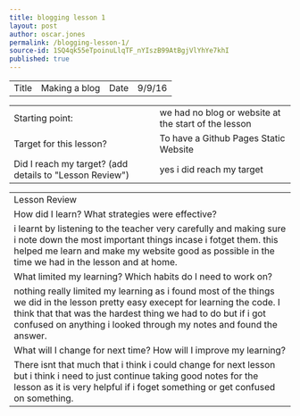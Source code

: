 ```yaml
---
title: blogging lesson 1
layout: post
author: oscar.jones
permalink: /blogging-lesson-1/
source-id: 1SQ4qk55eTpoinuLlqTF_nYIszB99AtBgjVlYhYe7khI
published: true
---
```

<table>
  <tr>
    <td>Title</td>
    <td>Making a blog</td>
    <td>Date</td>
    <td>9/9/16</td>
  </tr>
</table>


<table>
  <tr>
    <td>Starting point:</td>
    <td>we had no blog or website at the start of the lesson</td>
  </tr>
  <tr>
    <td>Target for this lesson?</td>
    <td>To have a Github Pages Static Website</td>
  </tr>
  <tr>
    <td>Did I reach my target? 
(add details to "Lesson Review")</td>
    <td>yes i did reach my target </td>
  </tr>
</table>


<table>
  <tr>
    <td>Lesson Review</td>
  </tr>
  <tr>
    <td>How did I learn? What strategies were effective? </td>
  </tr>
  <tr>
    <td>i learnt by listening to the teacher very carefully and making sure i note down the most important things incase i fotget them. this helped me learn and make my website good as possible in the time we had in the lesson and at home. </td>
  </tr>
  <tr>
    <td>What limited my learning? Which habits do I need to work on? </td>
  </tr>
  <tr>
    <td>nothing really limited my learning as i found most of the things we did in the lesson pretty easy execept for learning the code. I think that that was the hardest thing we had to do but if i got confused on anything i looked through my notes and found the answer.</td>
  </tr>
  <tr>
    <td>What will I change for next time? How will I improve my learning?</td>
  </tr>
  <tr>
    <td>There isnt that much that i think i could change for next lesson but i think i need to just continue taking good notes for the lesson as it is very helpful if i foget something or get confused on something.</td>
  </tr>
</table>


